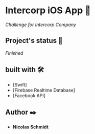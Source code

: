 # Intercorp iOS App 📲

_Challenge for Intercorp Company_

## Project's status 🚀

_Finished_

## built with 🛠️

* [Swift]
* [Firebase Realtime Database]
* [Facebook API]

## Author ✒️

* **Nicolas Schmidt** 
